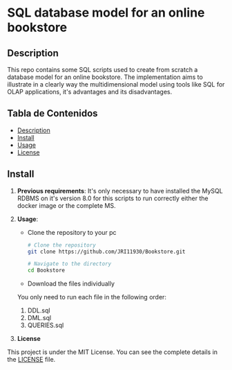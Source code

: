 # SQL database model for an online bookstore

## Description

This repo contains some SQL scripts used to create from scratch a database model for an online bookstore. The implementation aims to illustrate in a clearly way the multidimensional model using tools like SQL for OLAP applications, it's advantages and its disadvantages.

## Tabla de Contenidos
- [Description](#Description)
- [Install](#Install)
- [Usage](#Usage)
- [License](#License)


## Install
1. **Previous requirements**: 
It's only necessary to have installed the MySQL RDBMS on it's version 8.0 for this scripts to run correctly either the docker image or the complete MS.

2. **Usage**:

    - Clone the repository to your pc

        ```bash
        # Clone the repository
        git clone https://github.com/JRI11930/Bookstore.git

        # Navigate to the directory
        cd Bookstore

    - Download the files individually 

    You only need to run each file in the following order:
    1. DDL.sql
    2. DML.sql
    3. QUERIES.sql

3. **License**

This project is under the MIT License. You can see the complete details in the [LICENSE](LICENSE) file.
